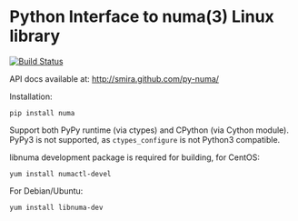 Python Interface to numa(3) Linux library
=========================================

[![Build Status](https://travis-ci.org/smira/py-numa.svg?branch=master)](https://travis-ci.org/smira/py-numa)

API docs available at: http://smira.github.com/py-numa/

Installation:

    pip install numa

Support both PyPy runtime (via ctypes) and CPython (via Cython module).
PyPy3 is not supported, as `ctypes_configure` is not Python3 compatible.

libnuma development package is required for building, for CentOS:

    yum install numactl-devel

For Debian/Ubuntu:

    yum install libnuma-dev
